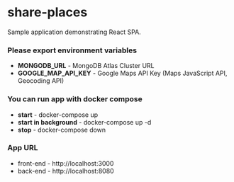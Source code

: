 # share-places

Sample application demonstrating React SPA.

### Please export environment variables

- **MONGODB_URL** - MongoDB Atlas Cluster URL
- **GOOGLE_MAP_API_KEY** - Google Maps API Key (Maps JavaScript API, Geocoding API)

### You can run app with docker compose

- **start** - docker-compose up
- **start in background** - docker-compose up -d
- **stop** - docker-compose down

### App URL

- front-end - http://localhost:3000
- back-end - http://localhost:8080
